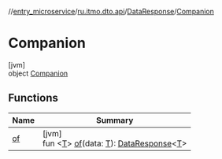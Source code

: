 //[entry_microservice](../../../../index.md)/[ru.itmo.dto.api](../../index.md)/[DataResponse](../index.md)/[Companion](index.md)

# Companion

[jvm]\
object [Companion](index.md)

## Functions

| Name | Summary |
|---|---|
| [of](of.md) | [jvm]<br>fun &lt;[T](of.md)&gt; [of](of.md)(data: [T](of.md)): [DataResponse](../index.md)&lt;[T](of.md)&gt; |